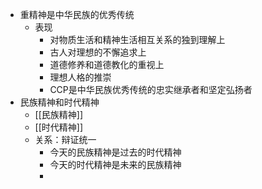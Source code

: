 - 重精神是中华民族的优秀传统
	- 表现
		- 对物质生活和精神生活相互关系的独到理解上
		- 古人对理想的不懈追求上
		- 道德修养和道德教化的重视上
		- 理想人格的推崇
		- CCP是中华民族优秀传统的忠实继承者和坚定弘扬者
- 民族精神和时代精神
	- [[民族精神]]
	- [[时代精神]]
	- 关系：辩证统一
		- 今天的民族精神是过去的时代精神
		- 今天的时代精神是未来的民族精神
		-